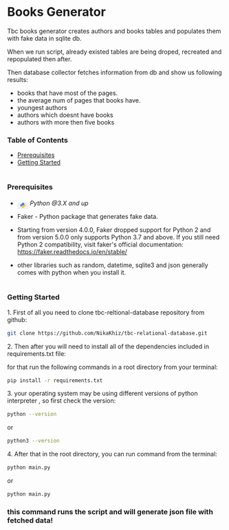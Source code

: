# Books Generator

<p>Tbc books generator creates authors and books tables and populates them with fake data in sqlite db.
</p>
<p>When we run script, already existed tables are being droped, recreated and repopulated then after.</p>

<p>Then database collector fetches information from db and show us following results:</p>

<ul>
    <li>books that have most of the pages.</li>
    <li>the average num of pages that books have.</li>
    <li>youngest authors</li>
    <li>authors which doesnt have books</li>
    <li>authors with more then five books</li>
</ul>

### Table of Contents

- [Prerequisites](#prerequisites)
- [Getting Started](#getting-started)

#

### Prerequisites

- <img src="readme/assets/python.png" width="25" style="position: relative; top: 8px" /> _Python @3.X and up_

- Faker - Python package that generates fake data.

- Starting from version 4.0.0, Faker dropped support for Python 2 and from version 5.0.0 only supports Python 3.7 and above. If you still need Python 2 compatibility, visit faker's official documentation: https://faker.readthedocs.io/en/stable/

- other libraries such as random, datetime, sqlite3 and json generally comes with python when you install it.

#

### Getting Started

1\. First of all you need to clone tbc-reltional-database repository from github:

```sh
git clone https://github.com/NikaKhiz/tbc-relational-database.git
```

2\. Then after you will need to install all of the dependencies included in requirements.txt file:

<p>
for that run the following commands in a root directory from your terminal:
</p>

```sh
pip install -r requirements.txt
```

3\. your operating system may be using different versions of python interpreter , so first check the version:

```sh
python --version
```

or

```sh
python3 --version
```

4\. After that in the root directory, you can run command from the terminal:

```sh
python main.py
```

or

```sh
python main.py
```

### this command runs the script and will generate json file with fetched data!
